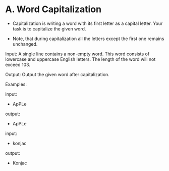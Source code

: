 # A. Word Capitalization

- Capitalization is writing a word with its first letter as a capital letter. Your task is to capitalize the given word.

- Note, that during capitalization all the letters except the first one remains unchanged.

Input:
A single line contains a non-empty word. This word consists of lowercase and uppercase English letters. The length of the word will not exceed 103.

Output: 
Output the given word after capitalization.

Examples:

input:
- ApPLe

output:
- ApPLe

input:
- konjac

output:
- Konjac

